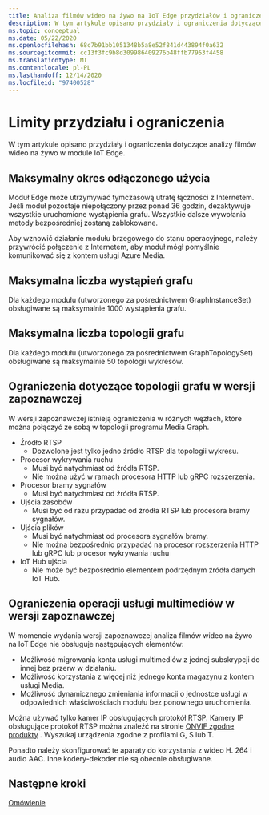 ```yaml
---
title: Analiza filmów wideo na żywo na IoT Edge przydziałów i ograniczeń — platforma Azure
description: W tym artykule opisano przydziały i ograniczenia dotyczące usługi wideo na żywo w IoT Edge.
ms.topic: conceptual
ms.date: 05/22/2020
ms.openlocfilehash: 68c7b91bb1051348b5a8e52f841d443894f0a632
ms.sourcegitcommit: cc13f3fc9b8d309986409276b48ffb77953f4458
ms.translationtype: MT
ms.contentlocale: pl-PL
ms.lasthandoff: 12/14/2020
ms.locfileid: "97400528"
---
```

# <a name="quotas-and-limitations"></a>Limity przydziału i ograniczenia

W tym artykule opisano przydziały i ograniczenia dotyczące analizy filmów wideo na żywo w module IoT Edge.

## <a name="maximum-period-of-disconnected-use"></a>Maksymalny okres odłączonego użycia

Moduł Edge może utrzymywać tymczasową utratę łączności z Internetem. Jeśli moduł pozostaje niepołączony przez ponad 36 godzin, dezaktywuje wszystkie uruchomione wystąpienia grafu. Wszystkie dalsze wywołania metody bezpośredniej zostaną zablokowane.

Aby wznowić działanie modułu brzegowego do stanu operacyjnego, należy przywrócić połączenie z Internetem, aby moduł mógł pomyślnie komunikować się z kontem usługi Azure Media.

## <a name="maximum-number-of-graph-instances"></a>Maksymalna liczba wystąpień grafu

Dla każdego modułu (utworzonego za pośrednictwem GraphInstanceSet) obsługiwane są maksymalnie 1000 wystąpienia grafu.

## <a name="maximum-number-of-graph-topologies"></a>Maksymalna liczba topologii grafu

Dla każdego modułu (utworzonego za pośrednictwem GraphTopologySet) obsługiwane są maksymalnie 50 topologii wykresów.

## <a name="limitations-on-graph-topologies-at-preview"></a>Ograniczenia dotyczące topologii grafu w wersji zapoznawczej

W wersji zapoznawczej istnieją ograniczenia w różnych węzłach, które można połączyć ze sobą w topologii programu Media Graph.

* Źródło RTSP
   * Dozwolone jest tylko jedno źródło RTSP dla topologii wykresu.
* Procesor wykrywania ruchu
   * Musi być natychmiast od źródła RTSP.
   * Nie można użyć w ramach procesora HTTP lub gRPC rozszerzenia.
* Procesor bramy sygnałów
   * Musi być natychmiast od źródła RTSP.
* Ujścia zasobów 
   * Musi być od razu przypadać od źródła RTSP lub procesora bramy sygnałów.
* Ujścia plików
   * Musi być natychmiast od procesora sygnałów bramy.
   * Nie można bezpośrednio przypadać na procesor rozszerzenia HTTP lub gRPC lub procesor wykrywania ruchu
* IoT Hub ujścia
   * Nie może być bezpośrednio elementem podrzędnym źródła danych IoT Hub.

## <a name="limitations-on-media-service-operations-at-preview"></a>Ograniczenia operacji usługi multimediów w wersji zapoznawczej

W momencie wydania wersji zapoznawczej analiza filmów wideo na żywo na IoT Edge nie obsługuje następujących elementów:

* Możliwość migrowania konta usługi multimediów z jednej subskrypcji do innej bez przerw w działaniu.
* Możliwość korzystania z więcej niż jednego konta magazynu z kontem usługi Media.
* Możliwość dynamicznego zmieniania informacji o jednostce usługi w odpowiednich właściwościach modułu bez ponownego uruchomienia.

Można używać tylko kamer IP obsługujących protokół RTSP. Kamery IP obsługujące protokół RTSP można znaleźć na stronie [ONVIF zgodne produkty](https://www.onvif.org/conformant-products) . Wyszukaj urządzenia zgodne z profilami G, S lub T.

Ponadto należy skonfigurować te aparaty do korzystania z wideo H. 264 i audio AAC. Inne kodery-dekoder nie są obecnie obsługiwane. 

## <a name="next-steps"></a>Następne kroki

[Omówienie](overview.md)
